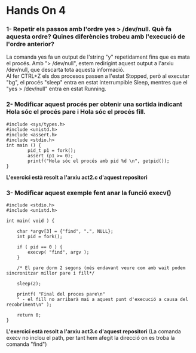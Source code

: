 # Hands On 4

### 1- Repetir els passos amb l'ordre yes > /dev/null. Què fa aquesta ordre? Quines diferències trobeu amb l'execució de l'ordre anterior?

La comanda yes fa un output de l'string "y" repetidament fins que es mata el procés. Amb "> /dev/null", estem redirigint aquest output a l'arxiu /dev/null, que descarta tota aquesta informació. <br>
Al fer CTRL+Z els dos procesos passen a l'estat Stopped, però al executar "bg", el procés "sleep" entra en estat Interrumpible Sleep, mentres que el "yes > /dev/null" entra en estat Running.

### 2- Modificar aquest procés per obtenir una sortida indicant Hola sóc el procés pare i Hola sóc el procés fill.

    #include <sys/types.h>
    #include <unistd.h>
    #include <assert.h>
    #include <stdio.h>
    int main () {
            pid_t p1 = fork();
            assert (p1 >= 0);
            printf("Hola sóc el procés amb pid %d \n", getpid());
    }
    
**L'exercici està resolt a l'arxiu act2.c d'aquest repositori**

### 3- Modificar aquest exemple fent anar la funció execv()

    #include <stdio.h>
    #include <unistd.h> 

    int main( void ) {

        char *argv[3] = {"find", ".", NULL};
        int pid = fork();

        if ( pid == 0 ) {
            execvp( "find", argv );
        }

        /* El pare dorm 2 segons (més endavant veure com amb wait podem sincronitzar millor pare i fill*/

        sleep(2);

        printf( "Final del proces pare\n"
        " - el fill no arribarà mai a aquest punt d'execució a causa del recobriment\n" );

        return 0;
    }

**L'exercici està resolt a l'arxiu act3.c d'aquest repositori** (La comanda execv no inclou el path, per tant hem afegit la direcció on es troba la comanda "find")
